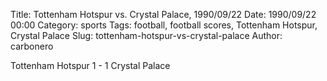 Title: Tottenham Hotspur vs. Crystal Palace, 1990/09/22
Date: 1990/09/22 00:00
Category: sports
Tags: football, football scores, Tottenham Hotspur, Crystal Palace
Slug: tottenham-hotspur-vs-crystal-palace
Author: carbonero


Tottenham Hotspur 1 - 1 Crystal Palace
